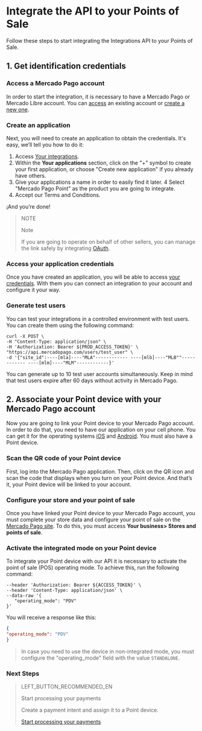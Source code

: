 # Integrate the API to your Points of Sale

Follow these steps to start integrating the Integrations API to your Points of Sale.

## 1. Get identification credentials

### Access a Mercado Pago account

In order to start the integration, it is necessary to have a Mercado Pago or Mercado Libre account.
You can [access](https://www.mercadolibre.com/jms/[FAKER][GLOBALIZE][SITE_ID]/lgz/login?platform_id=mp&go=https://www.mercadopago[FAKER][URL][DOMAIN]/developers/en/guides/in-person-payments/qr-code/pre-requisites)
an existing account or [create a new one](https://www.mercadopago[FAKER][URL][DOMAIN]).

### Create an application

Next, you will need to create an application to obtain the credentials. It's easy, we’ll tell you how to do it:

1. Access [Your integrations](https://www.mercadopago[FAKER][URL][DOMAIN]/developers/panel/applications).
2. Within the **Your applications** section, click on the "+" symbol to create your first application, or choose "Create new application" if you already have others.
3. Give your applications a name in order to easily find it later.
4 Select "Mercado Pago Point" as the product you are going to integrate.
5. Accept our Terms and Conditions.

¡And you’re done!

> NOTE
>
> Note
>
> If you are going to operate on behalf of other sellers, you can manage the link safely by integrating [OAuth](https://www.mercadopago[FAKER][URL][DOMAIN]/developers/en/guides/security/oauth).

### Access your application credentials

Once you have created an application, you will be able to access [your credentials](https://www.mercadopago[FAKER][URL][DOMAIN]/developers/panel/credentials). With them you can connect an integration to your account and configure it your way.

### Generate test users

You can test your integrations in a controlled environment with test users. You can create them using the following command:

```curl
curl -X POST \
-H "Content-Type: application/json" \
-H 'Authorization: Bearer ${PROD_ACCESS_TOKEN}' \
"https://api.mercadopago.com/users/test_user" \
-d '{"site_id":----[mla]----"MLA"------------ ----[mlb]----"MLB""------------ ----[mlm]----"MLM"------------}'
```
You can generate up to 10 test user accounts simultaneously. Keep in mind that test users expire after 60 days without activity in Mercado Pago.


## 2. Associate your Point device with your Mercado Pago account

Now you are going to link your Point device to your Mercado Pago account. In order to do that, you need to have our application on your cell phone. You can get it for the operating systems [iOS](https://itunes.apple.com/ar/app/mercado-pago/id925436649?mt=8) and [Android](https://play.google.com/store/apps/details?id=com.mercadopago.wallet&hl=es_419).
You must also have a Point device.

### Scan the QR code of your Point device

First, log into the Mercado Pago application. Then, click on the QR icon and scan the code that displays when you turn on your Point device. And that’s it, your Point device will be linked to your account.


### Configure your store and your point of sale

Once you have linked your Point device to your Mercado Pago account, you must complete your store data and configure your point of sale on the [Mercado Pago site](https://www.mercadopago[FAKER][URL][DOMAIN]). To do this, you must access **Your business> Stores and points of sale**.

### Activate the integrated mode on your Point device

To integrate your Point device with our API it is necessary to activate the point of sale (POS) operating mode. To achieve this, run the following command:

``` curl --location --request PATCH 'https://api.mercadopago.com/point/integration-api/devices/{{device.id}}' \
--header 'Authorization: Bearer ${ACCESS_TOKEN}' \
--header 'Content-Type: application/json' \
--data-raw '{
   "operating_mode": "PDV"
}'
```

You will receive a response like this:

``` json
{
"operating_mode": "PDV"
}
```

> In case you need to use the device in non-integrated mode, you must configure the "operating_mode" field with the value `STANDALONE`.


### Next Steps

> LEFT_BUTTON_RECOMMENDED_EN
>
> Start processing your payments
>
> Create a payment intent and assign it to a Point device.
>
> [Start processing your payments](https://www.mercadopago[FAKER][URL][DOMAIN]/developers/en/guides/in-person-payments/integration-api/create-payment-intent)

